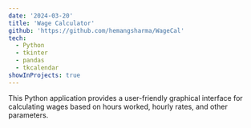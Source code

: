 ```yaml
---
date: '2024-03-20'
title: 'Wage Calculator'
github: 'https://github.com/hemangsharma/WageCal'
tech:
  - Python
  - tkinter
  - pandas
  - tkcalendar
showInProjects: true
---
```


This Python application provides a user-friendly graphical interface for calculating wages based on hours worked, hourly rates, and other parameters.

